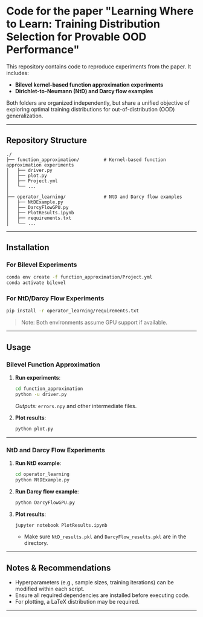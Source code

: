 # Code for the paper "Learning Where to Learn: Training Distribution Selection for Provable OOD Performance"

This repository contains code to reproduce experiments from the paper. It includes:

- **Bilevel kernel-based function approximation experiments**
- **Dirichlet-to-Neumann (NtD) and Darcy flow examples**

Both folders are organized independently, but share a unified objective of exploring optimal training distributions for out-of-distribution (OOD) generalization.

---

## Repository Structure

```
./
├── function_approximation/         # Kernel-based function approximation experiments
│   ├── driver.py
│   ├── plot.py
│   ├── Project.yml
│   └── ...
│
├── operator_learning/              # NtD and Darcy flow examples
│   ├── NtDExample.py
│   ├── DarcyFlowGPU.py
│   ├── PlotResults.ipynb
│   ├── requirements.txt
│   └── ...
```

---

## Installation

### For Bilevel Experiments

```bash
conda env create -f function_approximation/Project.yml
conda activate bilevel
```

### For NtD/Darcy Flow Experiments

```bash
pip install -r operator_learning/requirements.txt
```

> Note: Both environments assume GPU support if available.

---

## Usage

### Bilevel Function Approximation

1. **Run experiments**:

   ```bash
   cd function_approximation
   python -u driver.py
   ```

   *Outputs:* `errors.npy` and other intermediate files.

2. **Plot results**:

   ```bash
   python plot.py
   ```

---

### NtD and Darcy Flow Experiments

1. **Run NtD example**:

   ```bash
   cd operator_learning
   python NtDExample.py
   ```

2. **Run Darcy flow example**:

   ```bash
   python DarcyFlowGPU.py
   ```

3. **Plot results**:

   ```bash
   jupyter notebook PlotResults.ipynb
   ```

   - Make sure `NtD_results.pkl` and `DarcyFlow_results.pkl` are in the directory.

---

## Notes & Recommendations

- Hyperparameters (e.g., sample sizes, training iterations) can be modified within each script.
- Ensure all required dependencies are installed before executing code.
- For plotting, a LaTeX distribution may be required.

---
